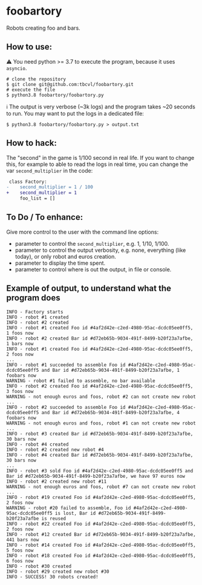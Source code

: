 # foobartory
Robots creating foo and bars.

## How to use:
:warning: You need python >= 3.7 to execute the program, because it uses `asyncio`.
```shell
# clone the repository
$ git clone git@github.com:tbcvl/foobartory.git
# execute the file
$ python3.8 foobartory/foobartory.py
```
:information_source: The output is very verbose (~3k logs) and the program takes ~20 seconds to run.
You may want to put the logs in a dedicated file:
```shell
$ python3.8 foobartory/foobartory.py > output.txt
```

## How to hack:
The "second" in the game is 1/100 second in real life.
If you want to change this, for example to able to read the logs in real time,
you can change the var `second_multiplier` in the code:
```diff
 class Factory:
-    second_multiplier = 1 / 100
+    second_multiplier = 1
     foo_list = []
```

## To Do / To enhance:
Give more control to the user with the command line options:
- parameter to control the `second_multiplier`, e.g. 1, 1/10, 1/100.
- parameter to control the output verbosity, e.g. none, everything (like today), or only robot and euros creation.
- parameter to display the time spent.
- parameter to control where is out the output, in file or console.

## Example of output, to understand what the program does
```
INFO - Factory starts
INFO - robot #1 created
INFO - robot #2 created
INFO - robot #1 created Foo id #4af2d42e-c2ed-4980-95ac-dcdc05ee0ff5, 1 foos now
INFO - robot #2 created Bar id #d72eb65b-9034-491f-8499-b20f23a7afbe, 1 bars now
INFO - robot #1 created Foo id #4af2d42e-c2ed-4980-95ac-dcdc05ee0ff5, 2 foos now
...
INFO - robot #1 succeeded to assemble Foo id #4af2d42e-c2ed-4980-95ac-dcdc05ee0ff5 and Bar id #d72eb65b-9034-491f-8499-b20f23a7afbe, 1 foobars now
WARNING - robot #1 failed to assemble, no bar available
INFO - robot #2 created Foo id #4af2d42e-c2ed-4980-95ac-dcdc05ee0ff5, 3 foos now
WARNING - not enough euros and foos, robot #2 can not create new robot
...
INFO - robot #2 succeeded to assemble Foo id #4af2d42e-c2ed-4980-95ac-dcdc05ee0ff5 and Bar id #d72eb65b-9034-491f-8499-b20f23a7afbe, 4 foobars now
WARNING - not enough euros and foos, robot #1 can not create new robot
...
INFO - robot #3 created Bar id #d72eb65b-9034-491f-8499-b20f23a7afbe, 30 bars now
INFO - robot #4 created
INFO - robot #2 created new robot #4
INFO - robot #4 created Bar id #d72eb65b-9034-491f-8499-b20f23a7afbe, 30 bars now
...
INFO - robot #3 sold Foo id #4af2d42e-c2ed-4980-95ac-dcdc05ee0ff5 and Bar id #d72eb65b-9034-491f-8499-b20f23a7afbe, we have 97 euros now
INFO - robot #2 created new robot #11
WARNING - not enough euros and foos, robot #7 can not create new robot
...
INFO - robot #19 created Foo id #4af2d42e-c2ed-4980-95ac-dcdc05ee0ff5, 2 foos now
WARNING - robot #20 failed to assemble, Foo id #4af2d42e-c2ed-4980-95ac-dcdc05ee0ff5 is lost, Bar id #d72eb65b-9034-491f-8499-b20f23a7afbe is reused
INFO - robot #22 created Foo id #4af2d42e-c2ed-4980-95ac-dcdc05ee0ff5, 2 foos now
INFO - robot #12 created Bar id #d72eb65b-9034-491f-8499-b20f23a7afbe, 441 bars now
INFO - robot #14 created Foo id #4af2d42e-c2ed-4980-95ac-dcdc05ee0ff5, 5 foos now
INFO - robot #18 created Foo id #4af2d42e-c2ed-4980-95ac-dcdc05ee0ff5, 6 foos now
INFO - robot #30 created
INFO - robot #29 created new robot #30
INFO - SUCCESS! 30 robots created!

```
